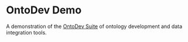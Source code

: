 # OntoDev Demo

A demonstration of the [OntoDev Suite](https://ontodev.com) of ontology development and data integration tools.
